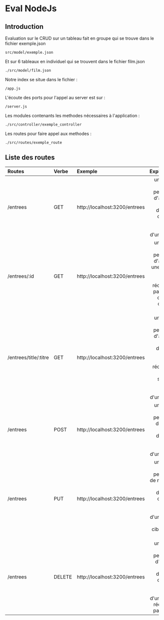 Eval NodeJs
=

## Introduction

Evaluation sur le CRUD sur un tableau fait en groupe qui se trouve dans le fichier exemple.json
```
src/model/exemple.json
``` 
Et sur 6 tableaux en individuel qui se trouvent dans le fichier film.json

```
./src/model/film.json
```

Notre index se situe dans le fichier :
```
/app.js
```
L'écoute des ports pour l'appel au server est sur :
```
/server.js
```
Les modules contenants les methodes nécessaires à l'application :
```
./src/controller/exemple_controller
```
Les routes pour faire appel aux methodes :
```
./src/routes/exemple_route
```
## Liste des routes
| Routes | Verbe | Exemple | Explication |
| :------| :-----| :-------| -----------:|
| /entrees | GET | http://localhost:3200/entrees | une route qui va permettre d'afficher les données contenu dans le tableau d'un fichier |
| /entrees/:id | GET | http://localhost:3200/entrees | une route qui va permettre d'afficher une entrée d'un tableau récupérée par son id  contenu dans un fichier |
| /entrees/title/:titre | GET | http://localhost:3200/entrees | une route qui va permettre d'afficher les données d'une entrée récupérée grace à son titre dans le tableau d'un fichier |
| /entrees | POST | http://localhost:3200/entrees | une route qui va permettre d'insérer des données dans le tableau d'un fichier |
| /entrees | PUT | http://localhost:3200/entrees | une route qui va permettre de mettre à jour les données contenu dans le tableau d'un fichier en le ciblant par son id |
| /entrees | DELETE | http://localhost:3200/entrees | une route qui va permettre d'effacer les données contenu dans le tableau d'un fichier récupérer par son id |